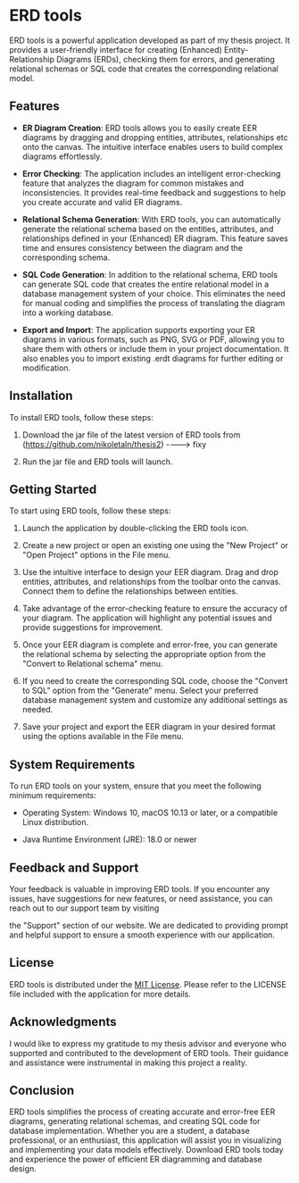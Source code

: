 # ERD tools

ERD tools is a powerful application developed as part of my thesis project. It provides a user-friendly interface for creating (Enhanced) Entity-Relationship Diagrams (ERDs), checking them for errors, and generating relational schemas or SQL code that creates the corresponding relational model.


## Features

- **ER Diagram Creation**: ERD tools allows you to easily create EER diagrams by dragging and dropping entities, attributes, relationships etc onto the canvas. The intuitive interface enables users to build complex diagrams effortlessly.

- **Error Checking**: The application includes an intelligent error-checking feature that analyzes the diagram for common mistakes and inconsistencies. It provides real-time feedback and suggestions to help you create accurate and valid ER diagrams.

- **Relational Schema Generation**: With ERD tools, you can automatically generate the relational schema based on the entities, attributes, and relationships defined in your (Enhanced) ER diagram. This feature saves time and ensures consistency between the diagram and the corresponding schema.

- **SQL Code Generation**: In addition to the relational schema, ERD tools can generate SQL code that creates the entire relational model in a database management system of your choice. This eliminates the need for manual coding and simplifies the process of translating the diagram into a working database.

- **Export and Import**: The application supports exporting your ER diagrams in various formats, such as PNG, SVG or PDF, allowing you to share them with others or include them in your project documentation. It also enables you to import existing .erdt diagrams for further editing or modification.


## Installation

To install ERD tools, follow these steps:

1. Download the jar file of the latest version of ERD tools from (https://github.com/nikoletaln/thesis2) ----> fixy

2. Run the jar file and ERD tools will launch.



## Getting Started

To start using ERD tools, follow these steps:

1. Launch the application by double-clicking the ERD tools icon.

2. Create a new project or open an existing one using the "New Project" or "Open Project" options in the File menu.

3. Use the intuitive interface to design your EER diagram. Drag and drop entities, attributes, and relationships from the toolbar onto the canvas. Connect them to define the relationships between entities.

4. Take advantage of the error-checking feature to ensure the accuracy of your diagram. The application will highlight any potential issues and provide suggestions for improvement.

5. Once your EER diagram is complete and error-free, you can generate the relational schema by selecting the appropriate option from the "Convert to Relational schema" menu.

6. If you need to create the corresponding SQL code, choose the "Convert to SQL" option from the "Generate" menu. Select your preferred database management system and customize any additional settings as needed.

7. Save your project and export the EER diagram in your desired format using the options available in the File menu.


## System Requirements

To run ERD tools on your system, ensure that you meet the following minimum requirements:

- Operating System: Windows 10, macOS 10.13 or later, or a compatible Linux distribution.

- Java Runtime Environment (JRE): 18.0 or newer


## Feedback and Support

Your feedback is valuable in improving ERD tools. If you encounter any issues, have suggestions for new features, or need assistance, you can reach out to our support team by visiting

 the "Support" section of our website. We are dedicated to providing prompt and helpful support to ensure a smooth experience with our application.


## License

ERD tools is distributed under the [MIT License](https://opensource.org/licenses/MIT). Please refer to the LICENSE file included with the application for more details.


## Acknowledgments

I would like to express my gratitude to my thesis advisor and everyone who supported and contributed to the development of ERD tools. Their guidance and assistance were instrumental in making this project a reality.


## Conclusion

ERD tools simplifies the process of creating accurate and error-free EER diagrams, generating relational schemas, and creating SQL code for database implementation. Whether you are a student, a database professional, or an enthusiast, this application will assist you in visualizing and implementing your data models effectively. Download ERD tools today and experience the power of efficient ER diagramming and database design.